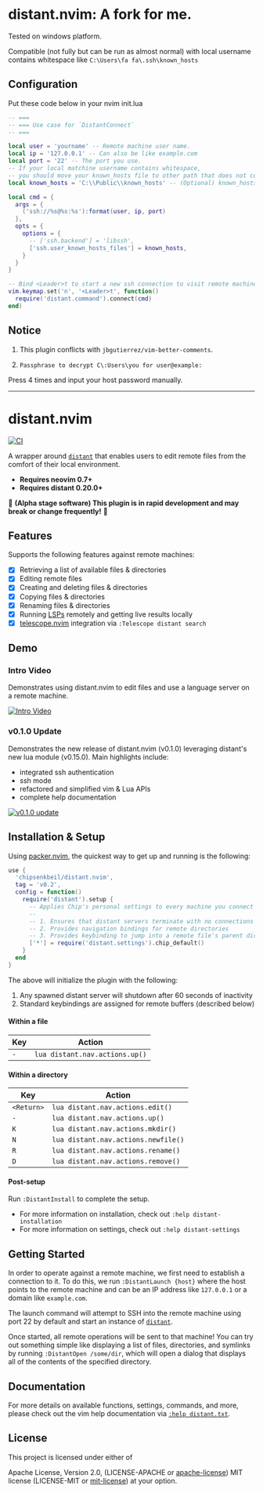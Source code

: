 # distant.nvim: A fork for me.

Tested on windows platform.

Compatible (not fully but can be run as almost normal) with local username contains whitespace like `C:\Users\fa fa\.ssh\known_hosts`

## Configuration

Put these code below in your nvim init.lua

```lua
-- ===
-- === Use case for `DistantConnect`
-- ===

local user = 'yourname' -- Remote machine user name.
local ip = '127.0.0.1' -- Can also be like example.com
local port = '22' -- The port you use.
-- If your local matchine username contains whitespace,
-- you should move your known_hosts file to other path that does not contains whitespace.
local known_hosts = 'C:\\Public\\known_hosts' -- (Optional) known_hosts file loaction path.

local cmd = {
  args = {
    ('ssh://%s@%s:%s'):format(user, ip, port)
  },
  opts = {
    options = {
      -- ['ssh.backend'] = 'libssh',
      ['ssh.user_known_hosts_files'] = known_hosts,
    }
  }
}

-- Bind <Leader>t to start a new ssh connection to visit remote machine file system.
vim.keymap.set('n', '<Leader>t', function()
  require('distant.command').connect(cmd)
end)
```

## Notice

1. This plugin conflicts with `jbgutierrez/vim-better-comments`.

2. `Passphrase to decrypt C\:Users\you for user@example:`

  Press <C-c> 4 times and input your host password manually.

---

# distant.nvim

[![CI](https://github.com/chipsenkbeil/distant.nvim/actions/workflows/ci.yml/badge.svg)](https://github.com/chipsenkbeil/distant.nvim/actions/workflows/ci.yml)

A wrapper around [`distant`](https://github.com/chipsenkbeil/distant) that
enables users to edit remote files from the comfort of their local environment.

- **Requires neovim 0.7+**
- **Requires distant 0.20.0+**

🚧 **(Alpha stage software) This plugin is in rapid development and may
break or change frequently!** 🚧

## Features

Supports the following features against remote machines:

- [X] Retrieving a list of available files & directories
- [X] Editing remote files
- [X] Creating and deleting files & directories
- [X] Copying files & directories
- [X] Renaming files & directories
- [X] Running [LSPs](https://neovim.io/doc/lsp/) remotely and getting live results locally
- [X] [telescope.nvim](https://github.com/nvim-telescope/telescope.nvim) integration via `:Telescope distant search`

## Demo

### Intro Video

Demonstrates using distant.nvim to edit files and use a language server on a
remote machine.

[![Intro Video](https://img.youtube.com/vi/BuW2b1Ii0RI/0.jpg)](https://www.youtube.com/watch?v=BuW2b1Ii0RI)

### v0.1.0 Update

Demonstrates the new release of distant.nvim (v0.1.0) leveraging distant's new
lua module (v0.15.0). Main highlights include:

- integrated ssh authentication
- ssh mode
- refactored and simplified vim & Lua APIs
- complete help documentation

[![v0.1.0 update](https://img.youtube.com/vi/wVAsbpByQ3o/0.jpg)](https://www.youtube.com/watch?v=wVAsbpByQ3o)

## Installation & Setup

Using [packer.nvim](https://github.com/wbthomason/packer.nvim), the quickest
way to get up and running is the following:

```lua
use {
  'chipsenkbeil/distant.nvim',
  tag = 'v0.2',
  config = function()
    require('distant').setup {
      -- Applies Chip's personal settings to every machine you connect to
      --
      -- 1. Ensures that distant servers terminate with no connections
      -- 2. Provides navigation bindings for remote directories
      -- 3. Provides keybinding to jump into a remote file's parent directory
      ['*'] = require('distant.settings').chip_default()
    }
  end
}
```

The above will initialize the plugin with the following:

1. Any spawned distant server will shutdown after 60 seconds of inactivity
2. Standard keybindings are assigned for remote buffers (described below)

#### Within a file

| Key | Action                         |
|-----|--------------------------------|
| `-` | `lua distant.nav.actions.up()` |

#### Within a directory

| Key        | Action                              |
|------------|-------------------------------------|
| `<Return>` | `lua distant.nav.actions.edit()`    |
| `-`        | `lua distant.nav.actions.up()`      |
| `K`        | `lua distant.nav.actions.mkdir()`   |
| `N`        | `lua distant.nav.actions.newfile()` |
| `R`        | `lua distant.nav.actions.rename()`  |
| `D`        | `lua distant.nav.actions.remove()`  |

#### Post-setup

Run `:DistantInstall` to complete the setup.

* For more information on installation, check out `:help distant-installation`
* For more information on settings, check out `:help distant-settings`

## Getting Started

In order to operate against a remote machine, we first need to establish
a connection to it. To do this, we run `:DistantLaunch {host}` where the host
points to the remote machine and can be an IP address like `127.0.0.1` or
a domain like `example.com`.

The launch command will attempt to SSH into the remote machine using port 22
by default and start an instance of [`distant`](https://github.com/chipsenkbeil/distant).

Once started, all remote operations will be sent to that machine! You can try
out something simple like displaying a list of files, directories, and symlinks
by running `:DistantOpen /some/dir`, which will open a dialog that displays
all of the contents of the specified directory.

## Documentation

For more details on available functions, settings, commands, and more,
please check out the vim help documentation via
[`:help distant.txt`](doc/distant.txt).

## License

This project is licensed under either of

Apache License, Version 2.0, (LICENSE-APACHE or
[apache-license][apache-license]) MIT license (LICENSE-MIT or
[mit-license][mit-license]) at your option.

[apache-license]: http://www.apache.org/licenses/LICENSE-2.0
[mit-license]: http://opensource.org/licenses/MIT

